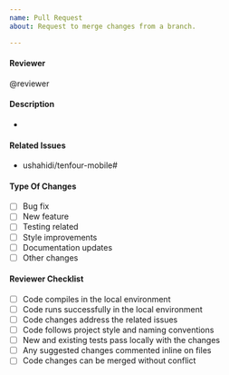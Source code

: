 ```yaml
---
name: Pull Request
about: Request to merge changes from a branch.

---
```


#### Reviewer
@reviewer

#### Description
-

#### Related Issues
- ushahidi/tenfour-mobile#

#### Type Of Changes
- [ ] Bug fix
- [ ] New feature
- [ ] Testing related
- [ ] Style improvements
- [ ] Documentation updates
- [ ] Other changes

#### Reviewer Checklist

- [ ] Code compiles in the local environment
- [ ] Code runs successfully in the local environment
- [ ] Code changes address the related issues
- [ ] Code follows project style and naming conventions
- [ ] New and existing tests pass locally with the changes
- [ ] Any suggested changes commented inline on files
- [ ] Code changes can be merged without conflict
